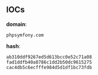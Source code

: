 
## IOCs

__domain__:

```text
phpsymfony.com
```
__hash__:

```text
ab310ddf9267ed5d613bcc0e52c71a08
fad1ddfb40a8786c1dd2b50dc9615275
cac4db5c6ecfffe984d5d1df1bc73fdb
```